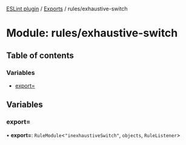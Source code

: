 [ESLint plugin](../index.md) / [Exports](../modules.md) / rules/exhaustive-switch

# Module: rules/exhaustive-switch

## Table of contents

### Variables

- [export&#x3D;](rules_exhaustive_switch.md#export&#x3D;)

## Variables

### export&#x3D;

• **export=**: `RuleModule`<``"inexhaustiveSwitch"``, `objects`, `RuleListener`\>
